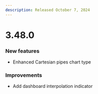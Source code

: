 ```yaml
---
description: Released October 7, 2024
---
```


# 3.48.0

### New features

* Enhanced Cartesian pipes chart type

### Improvements

* Add dashboard interpolation indicator

